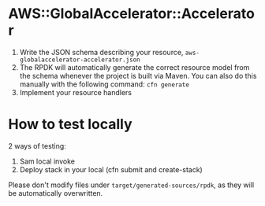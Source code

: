 # AWS::GlobalAccelerator::Accelerator

1. Write the JSON schema describing your resource, `aws-globalaccelerator-accelerator.json`
2. The RPDK will automatically generate the correct resource model from the
   schema whenever the project is built via Maven. You can also do this manually
   with the following command: `cfn generate`
3. Implement your resource handlers

# How to test locally
2 ways of testing:
1. Sam local invoke
2. Deploy stack in your local (cfn submit and create-stack)

Please don't modify files under `target/generated-sources/rpdk`, as they will be
automatically overwritten.
